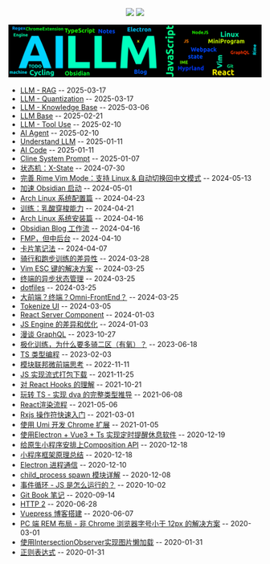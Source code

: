 
<p align='center'>
    <img src="https://badgen.net/github/issues/lei4519/blog"/>
    <img src="https://badgen.net/badge/last-commit/2025-07-05 06:16:43"/>
</p>

<img src="assets/wordcloud.png" title="词云" alt="词云">

- [LLM - RAG](./112) -- 2025-03-17
- [LLM - Quantization](./116) -- 2025-03-17
- [LLM - Knowledge Base](./115) -- 2025-03-06
- [LLM Base](./111) -- 2025-02-21
- [LLM - Tool Use](./113) -- 2025-02-10
- [AI Agent](./114) -- 2025-02-10
- [Understand LLM](./110) -- 2025-01-11
- [AI Code](./118) -- 2025-01-11
- [Cline System Prompt](./117) -- 2025-01-07
- [状态机：X-State](./108) -- 2024-07-30
- [完善 Rime Vim Mode：支持 Linux & 自动切换回中文模式](./85) -- 2024-05-13
- [加速 Obsidian 启动](./91) -- 2024-05-01
- [Arch Linux 系统配置篇](./75) -- 2024-04-23
- [训练：乳酸穿梭能力](./72) -- 2024-04-21
- [Arch Linux 系统安装篇](./74) -- 2024-04-16
- [Obsidian Blog 工作流](./77) -- 2024-04-16
- [FMP，但中后台](./65) -- 2024-04-10
- [卡片笔记法](./73) -- 2024-04-07
- [骑行和跑步训练的差异性](./64) -- 2024-03-28
- [Vim ESC 键的解决方案](./54) -- 2024-03-25
- [终端的异步状态管理](./59) -- 2024-03-25
- [dotfiles](./62) -- 2024-03-25
- [大前端？终端？Omni-FrontEnd？](./66) -- 2024-03-25
- [Tokenize UI](./61) -- 2024-03-05
- [React Server Component](./55) -- 2024-01-03
- [JS Engine 的差异和优化](./57) -- 2024-01-03
- [漫谈 GraphQL](./56) -- 2023-10-27
- [极化训练，为什么要多骑二区（有氧）？](./63) -- 2023-06-18
- [TS 类型编程](./60) -- 2023-02-03
- [模块联邦微前端思考](./49) -- 2022-11-11
- [JS 实现流式打包下载](./53) -- 2021-11-25
- [对 React Hooks 的理解](./58) -- 2021-10-21
- [玩转 TS - 实现 dva 的完整类型推导](./46) -- 2021-06-08
- [React渲染流程](./50) -- 2021-05-06
- [Rxjs 操作符快速入门](./52) -- 2021-03-01
- [使用 Umi 开发 Chrome 扩展](./37) -- 2021-01-05
- [使用Electron + Vue3 + Ts 实现定时提醒休息软件](./36) -- 2020-12-19
- [给原生小程序安排上Composition API](./42) -- 2020-12-18
- [小程序框架原理总结](./43) -- 2020-12-18
- [Electron 进程通信](./39) -- 2020-12-10
- [child_process spawn 模块详解](./44) -- 2020-12-08
- [事件循环 - JS 是怎么运行的？](./47) -- 2020-10-02
- [Git Book 笔记](./40) -- 2020-09-14
- [HTTP 2](./41) -- 2020-06-28
- [Vuepress 博客搭建](./38) -- 2020-06-07
- [PC 端 REM 布局 - 非 Chrome 浏览器字号小于 12px 的解决方案](./45) -- 2020-03-01
- [使用IntersectionObserver实现图片懒加载](./48) -- 2020-01-31
- [正则表达式](./51) -- 2020-01-31
